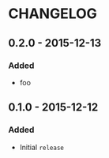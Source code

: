 # CHANGELOG

## 0.2.0 - 2015-12-13

### Added

- foo

## 0.1.0 - 2015-12-12

### Added

- Initial `release`